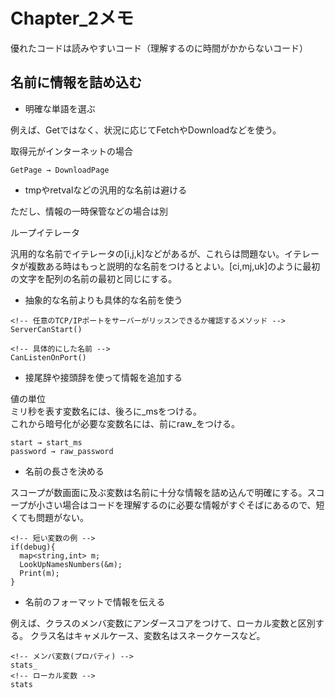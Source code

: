 # Chapter_2メモ

優れたコードは読みやすいコード（理解するのに時間がかからないコード）

## 名前に情報を詰め込む

 * 明確な単語を選ぶ
 
例えば、Getではなく、状況に応じてFetchやDownloadなどを使う。

取得元がインターネットの場合
```
GetPage → DownloadPage
```

 * tmpやretvalなどの汎用的な名前は避ける

ただし、情報の一時保管などの場合は別<br>

ループイテレータ<br>

汎用的な名前でイテレータの[i,j,k]などがあるが、これらは問題ない。イテレータが複数ある時はもっと説明的な名前をつけるとよい。[ci,mj,uk]のように最初の文字を配列の名前の最初と同じにする。

 * 抽象的な名前よりも具体的な名前を使う
```
<!-- 任意のTCP/IPポートをサーバーがリッスンできるか確認するメソッド -->
ServerCanStart()

<!-- 具体的にした名前 -->
CanListenOnPort()
```

 * 接尾辞や接頭辞を使って情報を追加する

値の単位<br>
ミリ秒を表す変数名には、後ろに_msをつける。<br>
これから暗号化が必要な変数名には、前にraw_をつける。
```
start → start_ms
password → raw_password
```

 * 名前の長さを決める

スコープが数画面に及ぶ変数は名前に十分な情報を詰め込んで明確にする。スコープが小さい場合はコードを理解するのに必要な情報がすぐそばにあるので、短くても問題がない。
```
<!-- 短い変数の例 -->
if(debug){
  map<string,int> m;
  LookUpNamesNumbers(&m);
  Print(m);
}
```

 * 名前のフォーマットで情報を伝える

例えば、クラスのメンバ変数にアンダースコアをつけて、ローカル変数と区別する。
クラス名はキャメルケース、変数名はスネークケースなど。

```
<!-- メンバ変数(プロパティ) -->
stats_
<!-- ローカル変数 -->
stats
```
